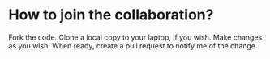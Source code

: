 # How to join the collaboration?

Fork the code.
Clone a local copy to your laptop, if you wish.
Make changes as you wish.
When ready, create a pull request to notify me of the change.